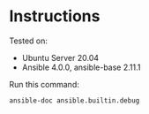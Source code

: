 # Instructions

Tested on:
- Ubuntu Server 20.04
- Ansible 4.0.0, ansible-base 2.11.1

Run this command:

    ansible-doc ansible.builtin.debug
